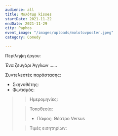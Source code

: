 ```yaml
---
audience: all
title: Μολότωφ kisses
startDate: 2021-11-22
endDate: 2021-11-29
city: Paphos
event_image: "/images/uploads/molotovposter.jpeg"
category: Comedy

---
```

Περίληψη έργου:

Ένα ζευγάρι Άγγλων ......

Συντελεστές παράστασης:

* Σκηνοθέτης:
* Φωτισμός:

> > Ημερομηνίες:
>
> > Τοποθεσία:
> >
> > * Πάφος: Θέατρο Versus
>
> > Τιμές εισητηρίων: